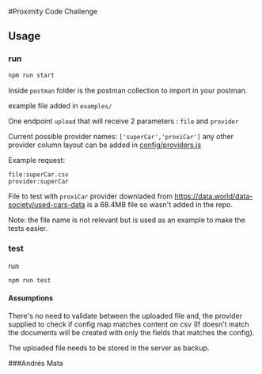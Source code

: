 #Proximity Code Challenge 

## Usage

### run
```bash
npm run start
```

Inside `postman` folder is the postman collection to import in your postman.

example file added in `examples/`

One endpoint `upload` that will receive 2 parameters : `file` and `provider`

Current possible provider names: `['superCar','proxiCar']` any other provider column layout can be added in [config/providers.js](/config/providers.js)

Example request:
```
file:superCar.csv
provider:superCar
```

File to test with `proxiCar` provider downladed from https://data.world/data-society/used-cars-data is a 68.4MB file so wasn't added in the repo. 


Note: the file name is not relevant but is used as an example to make the tests easier.

### test
run 
 ```bash
 npm run test
 ```       

#### Assumptions

There's no need to validate between the uploaded file and, the provider supplied to check if config map matches content on csv (If doesn't match the documents will be created with only the fields that matches the config).

The uploaded file needs to be stored in the server as backup.

###Andrés Mata 